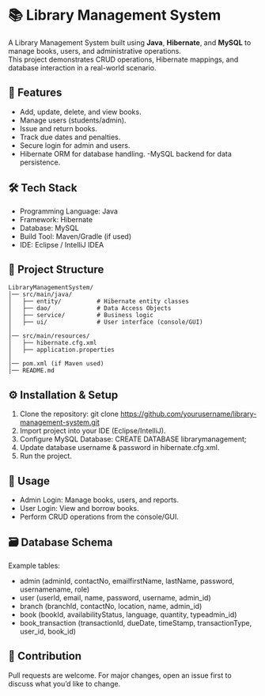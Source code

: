 # 📚 Library Management System

A Library Management System built using **Java**, **Hibernate**, and **MySQL** to manage books, users, and administrative operations.  
This project demonstrates CRUD operations, Hibernate mappings, and database interaction in a real-world scenario.

## 🚀 Features

- Add, update, delete, and view books.
- Manage users (students/admin).
- Issue and return books.
- Track due dates and penalties.
- Secure login for admin and users.
- Hibernate ORM for database handling.
-MySQL backend for data persistence.

## 🛠️ Tech Stack

- Programming Language: Java
- Framework: Hibernate
- Database: MySQL
- Build Tool: Maven/Gradle (if used)
- IDE: Eclipse / IntelliJ IDEA

## 📂 Project Structure
```
LibraryManagementSystem/
│── src/main/java/
│   ├── entity/          # Hibernate entity classes
│   ├── dao/             # Data Access Objects
│   ├── service/         # Business logic
│   ├── ui/              # User interface (console/GUI)
│
│── src/main/resources/
│   ├── hibernate.cfg.xml
│   ├── application.properties
│
│── pom.xml (if Maven used)
│── README.md
```

## ⚙️ Installation & Setup

1. Clone the repository:
   git clone https://github.com/yourusername/library-management-system.git
2. Import project into your IDE (Eclipse/IntelliJ).
3. Configure MySQL Database:
   CREATE DATABASE librarymanagement;
4. Update database username & password in hibernate.cfg.xml.
5. Run the project.

## 📖 Usage

- Admin Login: Manage books, users, and reports.
- User Login: View and borrow books.
- Perform CRUD operations from the console/GUI.

## 🗃️ Database Schema

Example tables:
- admin (adminId, contactNo, emailfirstName, lastName, password, usernamename, role)
- user (userId, email, name, password, username, admin_id)
- branch (branchId, contactNo, location, name, admin_id)
- book (bookId, availabilityStatus, language, quantity, typeadmin_id)
- book_transaction (transactionId, dueDate, timeStamp, transactionType, user_id, book_id)

## 🤝 Contribution

Pull requests are welcome. For major changes, open an issue first to discuss what you’d like to change.





